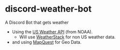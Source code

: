 # discord-weather-bot
A Discord Bot that gets weather

- Using the [US Weather API](https://www.weather.gov/documentation/services-web-api) (from NOAA).
    - Will use [WeatherStack](https://weatherstack.com/) for non US weather data.
- and using [MapQuest](https://developer.mapquest.com/documentation/open/geocoding-api/address/post/) for Geo Data.

